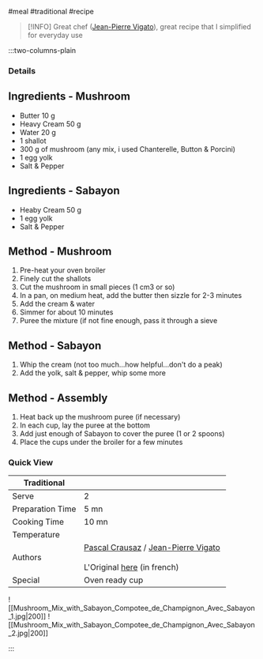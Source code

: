 #meal #traditional #recipe

> [!INFO]
> Great chef ([Jean-Pierre Vigato](http://www.jeanpierrevigato.com/)), great recipe that I simplified for everyday use

:::two-columns-plain

### Details
## Ingredients - Mushroom

- Butter 10 g
- Heavy Cream 50 g
- Water 20 g
- 1 shallot
- 300 g of mushroom (any mix, i used Chanterelle, Button & Porcini)
- 1 egg yolk
- Salt & Pepper 


## Ingredients - Sabayon

- Heaby Cream 50 g
- 1 egg yolk
- Salt & Pepper 


## Method - Mushroom

1. Pre-heat your oven broiler
2. Finely cut the shallots
3. Cut the mushroom in small pieces (1 cm3 or so)
4. In a pan, on medium heat, add the butter then sizzle for 2-3 minutes
5. Add the cream & water
6. Simmer for about 10 minutes
7. Puree the mixture (if not fine enough, pass it through a sieve


## Method - Sabayon

1. Whip the cream (not too much...how helpful...don't do a peak)
2. Add the yolk, salt & pepper, whip some more


## Method - Assembly

1. Heat back up the mushroom puree (if necessary)
2. In each cup, lay the puree at the bottom
3. Add just enough of Sabayon to cover the puree (1 or 2 spoons)
4. Place the cups under the broiler for a few minutes





### Quick View
| Traditional      |                                                |
| ---------------- | ---------------------------------------------- |
| Serve            | 2                                              |
| Preparation Time | 5 mn                                           |
| Cooking Time     | 10 mn                                          |
| Temperature      |                                                |
| Authors          | [Pascal Crausaz](mailto:pascal@askpascal.com) / [Jean-Pierre Vigato](http://www.jeanpierrevigato.com/) <br><br>L'Original [here](http://www.jeanpierrevigato.com/portfolio/compotee-de-champignons-on-ne-faire-plus-simple-recette/) (in french) |
| Special          | Oven ready cup                                 |

![[Mushroom_Mix_with_Sabayon_Compotee_de_Champignon_Avec_Sabayon_1.jpg|200]]
![[Mushroom_Mix_with_Sabayon_Compotee_de_Champignon_Avec_Sabayon_2.jpg|200]]

:::

